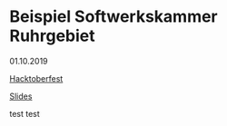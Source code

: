 # Beispiel Softwerkskammer Ruhrgebiet
01.10.2019

[Hacktoberfest](https://hacktoberfest.digitalocean.com/)

[Slides](https://slides.com/kikkirej/gitswk/)

test test

